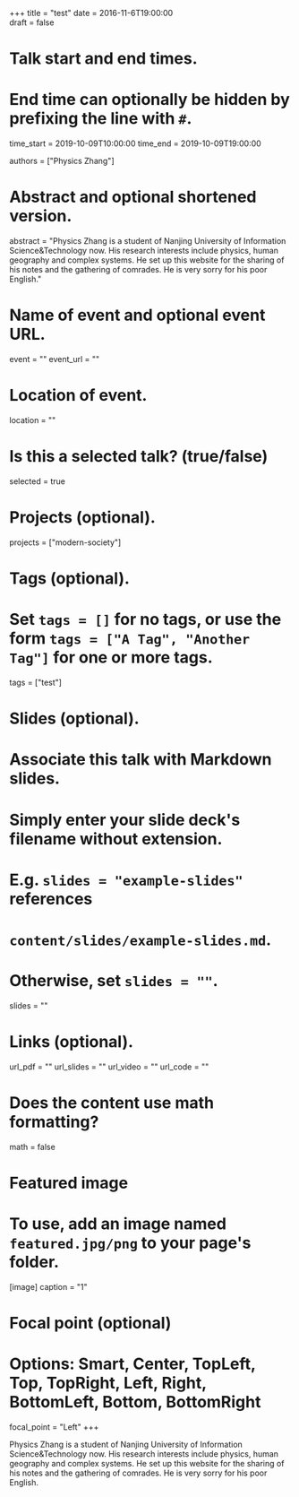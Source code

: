 +++
title = "test"
date = 2016-11-6T19:00:00  
draft = false

# Talk start and end times.
#   End time can optionally be hidden by prefixing the line with `#`.
time_start = 2019-10-09T10:00:00
time_end = 2019-10-09T19:00:00

authors = ["Physics Zhang"]

# Abstract and optional shortened version.
abstract = "Physics Zhang is a student of Nanjing University of Information Science&Technology now. His research interests include physics, human geography and complex systems. He set up this website for the sharing of his notes and the gathering of comrades. He is very sorry for his poor English."

# Name of event and optional event URL.
event = ""
event_url = ""

# Location of event.
location = ""

# Is this a selected talk? (true/false)
selected = true

# Projects (optional).
projects = ["modern-society"]

# Tags (optional).
#   Set `tags = []` for no tags, or use the form `tags = ["A Tag", "Another Tag"]` for one or more tags.
tags = ["test"]

# Slides (optional).
#   Associate this talk with Markdown slides.
#   Simply enter your slide deck's filename without extension.
#   E.g. `slides = "example-slides"` references 
#   `content/slides/example-slides.md`.
#   Otherwise, set `slides = ""`.
slides = ""

# Links (optional).
url_pdf = ""
url_slides = ""
url_video = ""
url_code = ""

# Does the content use math formatting?
math = false

# Featured image
# To use, add an image named `featured.jpg/png` to your page's folder. 
[image]
  caption = "1"

  # Focal point (optional)
  # Options: Smart, Center, TopLeft, Top, TopRight, Left, Right, BottomLeft, Bottom, BottomRight
  focal_point = "Left"
+++

Physics Zhang is a student of Nanjing University of Information Science&Technology now. His research interests include physics, human geography and complex systems. He set up this website for the sharing of his notes and the gathering of comrades. He is very sorry for his poor English.
